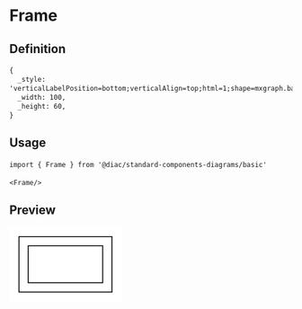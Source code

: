 # Frame

## Definition

```
{
  _style: 'verticalLabelPosition=bottom;verticalAlign=top;html=1;shape=mxgraph.basic.frame;dx=10;whiteSpace=wrap;',
  _width: 100,
  _height: 60,
}
```

## Usage

```
import { Frame } from '@diac/standard-components-diagrams/basic'

<Frame/>
```

## Preview

<img src="./frame.png" width="200"/>
